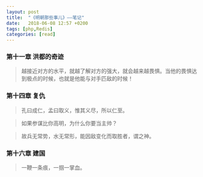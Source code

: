 ```yaml
---
layout: post
title:  "《明朝那些事儿》——笔记"
date:   2018-06-08 12:57 +0200
tags: [php,Redis]
categories: [read]
---
```

### 第十一章 洪都的奇迹

> 越接近对方的水平，就越了解对方的强大，就会越来越畏惧。当他的畏惧达到极点的时候，也就是他能与对手匹敌的时候！

### 第十四章 复仇

> 孔曰成仁，孟曰取义，惟其义尽，所以仁至。

> 如果参谋比你高明，为什么你要当主帅？

> 故兵无常势，水无常形，能因敌变化而取胜者，谓之神。

### 第十六章 建国

> 一鞭一条痕，一掴一掌血。